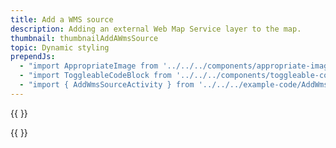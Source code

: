 ```yaml
---
title: Add a WMS source
description: Adding an external Web Map Service layer to the map.
thumbnail: thumbnailAddAWmsSource
topic: Dynamic styling
prependJs:
  - "import AppropriateImage from '../../../components/appropriate-image'"
  - "import ToggleableCodeBlock from '../../../components/toggleable-code-block'"
  - "import { AddWmsSourceActivity } from '../../../example-code/AddWmsSourceActivity.js'"
---
```


{{
  <AppropriateImage imageId="exampleAddAWmsSource" />
}} 

<!-- Any notes about this example would go here.  -->

{{
  <ToggleableCodeBlock 
    codeSnippet={AddWmsSourceActivity}
  />
}}
